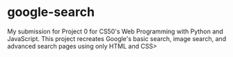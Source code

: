 # google-search
My submission for Project 0 for CS50's Web Programming with Python and JavaScript. This project recreates Google's basic search, image search, and advanced search pages using only HTML and CSS>
